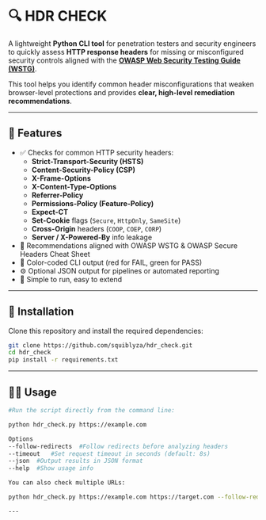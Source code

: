 # 🔍 HDR CHECK

A lightweight **Python CLI tool** for penetration testers and security engineers to quickly assess **HTTP response headers** for missing or misconfigured security controls aligned with the [**OWASP Web Security Testing Guide (WSTG)**](https://owasp.org/www-project-web-security-testing-guide/).

This tool helps you identify common header misconfigurations that weaken browser-level protections and provides **clear, high-level remediation recommendations**.

---

## 🚀 Features

- ✅ Checks for common HTTP security headers:
  - **Strict-Transport-Security (HSTS)**
  - **Content-Security-Policy (CSP)**
  - **X-Frame-Options**
  - **X-Content-Type-Options**
  - **Referrer-Policy**
  - **Permissions-Policy (Feature-Policy)**
  - **Expect-CT**
  - **Set-Cookie** flags (`Secure`, `HttpOnly`, `SameSite`)
  - **Cross-Origin** headers (`COOP`, `COEP`, `CORP`)
  - **Server / X-Powered-By** info leakage
- 🧠 Recommendations aligned with OWASP WSTG & OWASP Secure Headers Cheat Sheet
- 🎨 Color-coded CLI output (red for FAIL, green for PASS)
- ⚙️ Optional JSON output for pipelines or automated reporting
- 🧪 Simple to run, easy to extend

---

## 🧰 Installation

Clone this repository and install the required dependencies:

```bash
git clone https://github.com/squiblyza/hdr_check.git
cd hdr_check
pip install -r requirements.txt
```
---

## 🧑‍💻 Usage

```bash
#Run the script directly from the command line:

python hdr_check.py https://example.com

Options
--follow-redirects	#Follow redirects before analyzing headers
--timeout	#Set request timeout in seconds (default: 8s)
--json	#Output results in JSON format
--help	#Show usage info

You can also check multiple URLs:

python hdr_check.py https://example.com https://target.com --follow-redirects

---
